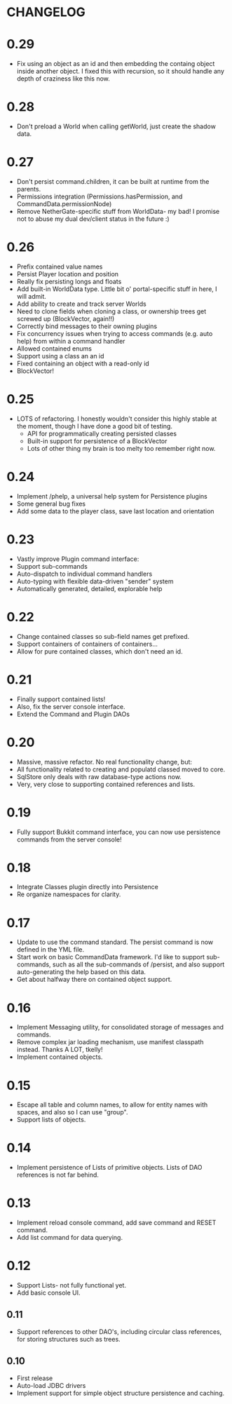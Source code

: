 # CHANGELOG

# 0.29

 - Fix using an object as an id and then embedding the containg object inside another object. I fixed this with recursion, so
   it should handle any depth of craziness like this now.

# 0.28

 - Don't preload a World when calling getWorld, just create the shadow data. 

# 0.27

 - Don't persist command.children, it can be built at runtime from the parents.
 - Permissions integration (Permissions.hasPermission, and CommandData.permissionNode)
 - Remove NetherGate-specific stuff from WorldData- my bad! I promise not to abuse my dual dev/client status in the future :)

# 0.26
 
  - Prefix contained value names
  - Persist Player location and position
  - Really fix persisting longs and floats
  - Add built-in WorldData type. Little bit o' portal-specific stuff in here, I will admit.
  - Add ability to create and track server Worlds
  - Need to clone fields when cloning a class, or ownership trees get screwed up (BlockVector, again!!)
  - Correctly bind messages to their owning plugins
  - Fix concurrency issues when trying to access commands (e.g. auto help) from within a command handler
  - Allowed contained enums
  - Support using a class an an id
  - Fixed containing an object with a read-only id
  - BlockVector!
 
# 0.25

 - LOTS of refactoring. I honestly wouldn't consider this highly stable at the moment,
   though I have done a good bit of testing.
   - API for programmatically creating persisted classes
   - Built-in support for persistence of a BlockVector
   - Lots of other thing my brain is too melty too remember right now.

# 0.24

 - Implement /phelp, a universal help system for Persistence plugins
 - Some general bug fixes
 - Add some data to the player class, save last location and orientation

# 0.23

 - Vastly improve Plugin command interface:
 - Support sub-commands
 - Auto-dispatch to individual command handlers
 - Auto-typing with flexible data-driven "sender" system
 - Automatically generated, detailed, explorable help

# 0.22

 - Change contained classes so sub-field names get prefixed.
 - Support containers of containers of containers...
 - Allow for pure contained classes, which don't need an id.

# 0.21

 - Finally support contained lists!
 - Also, fix the server console interface.
 - Extend the Command and Plugin DAOs

# 0.20

 - Massive, massive refactor. No real functionality change, but:
 - All functionality related to creating and populatd classed moved to core.
 - SqlStore only deals with raw database-type actions now.
 - Very, very close to supporting contained references and lists.

# 0.19

 - Fully support Bukkit command interface, you can now use persistence commands from the server console!

# 0.18

 - Integrate Classes plugin directly into Persistence
 - Re organize namespaces for clarity.

# 0.17

 - Update to use the command standard. The persist command is now defined in the YML file.
 - Start work on basic CommandData framework. I'd like to support sub-commands, such as all the sub-commands of /persist,
   and also support auto-generating the help based on this data.
 - Get about halfway there on contained object support.

# 0.16

 - Implement Messaging utility, for consolidated storage of messages and commands.
 - Remove complex jar loading mechanism, use manifest classpath instead. Thanks A LOT, tkelly!
 - Implement contained objects.

# 0.15

 - Escape all table and column names, to allow for entity names with spaces, and also so I can use "group".
 - Support lists of objects.

# 0.14

 - Implement persistence of Lists of primitive objects. Lists of DAO references is not far behind.

# 0.13

 - Implement reload console command, add save command and RESET command.
 - Add list command for data querying.

# 0.12

- Support Lists- not fully functional yet.
- Add basic console UI.

## 0.11

- Support references to other DAO's, including circular class references, for storing structures such as trees.

## 0.10

- First release
- Auto-load JDBC drivers
- Implement support for simple object structure persistence and caching.
